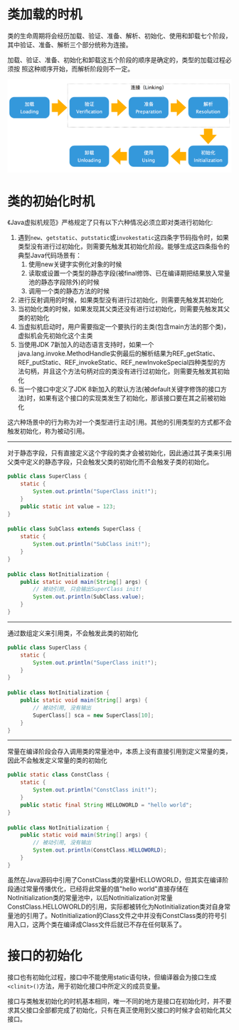 # 类加载的时机

类的生命周期将会经历加载、验证、准备、解析、初始化、使用和卸载七个阶段，其中验证、准备、解析三个部分统称为连接。

加载、验证、准备、初始化和卸载这五个阶段的顺序是确定的，类型的加载过程必须按
照这种顺序开始，而解析阶段则不一定。

![](./img/load.png)

# 类的初始化时机

《Java虚拟机规范》严格规定了只有以下六种情况必须立即对类进行初始化:

1. 遇到`new`、`getstatic`、`putstatic`或`invokestatic`这四条字节码指令时，如果类型没有进行过初始化，则需要先触发其初始化阶段。能够生成这四条指令的典型Java代码场景有：
    1. 使用new关键字实例化对象的时候
    2. 读取或设置一个类型的静态字段(被final修饰、已在编译期把结果放入常量池的静态字段除外)的时候
    3. 调用一个类的静态方法的时候
2. 进行反射调用的时候，如果类型没有进行过初始化，则需要先触发其初始化
3. 当初始化类的时候，如果发现其父类还没有进行过初始化，则需要先触发其父类的初始化
4. 当虚拟机启动时，用户需要指定一个要执行的主类(包含main方法的那个类)，虚拟机会先初始化这个主类
5. 当使用JDK 7新加入的动态语言支持时，如果一个java.lang.invoke.MethodHandle实例最后的解析结果为REF_getStatic、REF_putStatic、REF_invokeStatic、REF_newInvokeSpecial四种类型的方法句柄，并且这个方法句柄对应的类没有进行过初始化，则需要先触发其初始化
6. 当一个接口中定义了JDK 8新加入的默认方法(被default关键字修饰的接口方法)时，如果有这个接口的实现类发生了初始化，那该接口要在其之前被初始化

这六种场景中的行为称为对一个类型进行主动引用。其他的引用类型的方式都不会触发初始化，称为被动引用。

---

对于静态字段，只有直接定义这个字段的类才会被初始化，因此通过其子类来引用父类中定义的静态字段，只会触发父类的初始化而不会触发子类的初始化。

```java
public class SuperClass {
    static {
        System.out.println("SuperClass init!");
    }
    public static int value = 123;
}

public class SubClass extends SuperClass {
    static {
        System.out.println("SubClass init!");
    }
}

public class NotInitialization {
    public static void main(String[] args) {
        // 被动引用, 只会输出SuperClass init!
        System.out.println(SubClass.value);
    }
}
```

---

通过数组定义来引用类，不会触发此类的初始化

```java
public class SuperClass {
    static {
        System.out.println("SuperClass init!");
    }
}

public class NotInitialization {
    public static void main(String[] args) {
        // 被动引用, 没有输出
        SuperClass[] sca = new SuperClass[10];
    }
}
```

---

常量在编译阶段会存入调用类的常量池中，本质上没有直接引用到定义常量的类，因此不会触发定义常量的类的初始化

```java
public static class ConstClass {
    static {
        System.out.println("ConstClass init!");
    }
    public static final String HELLOWORLD = "hello world";
}

public class NotInitialization {
    public static void main(String[] args) {
        // 被动引用, 没有输出
        System.out.println(ConstClass.HELLOWORLD);
    }
}
```

虽然在Java源码中引用了ConstClass类的常量HELLOWORLD，但其实在编译阶段通过常量传播优化，已经将此常量的值"hello world"直接存储在NotInitialization类的常量池中，以后NotInitialization对常量ConstClass.HELLOWORLD的引用，实际都被转化为NotInitialization类对自身常量池的引用了。NotInitialization的Class文件之中并没有ConstClass类的符号引用入口，这两个类在编译成Class文件后就已不存在任何联系了。

# 接口的初始化

接口也有初始化过程，接口中不能使用static语句块，但编译器会为接口生成`<clinit>()`方法，用于初始化接口中所定义的成员变量。

接口与类触发初始化的时机基本相同，唯一不同的地方是接口在初始化时，并不要求其父接口全部都完成了初始化，只有在真正使用到父接口的时候才会初始化其父接口。
